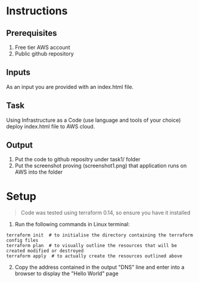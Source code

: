 # Instructions

## Prerequisites
1. Free tier AWS account
2. Public github repository

## Inputs
As an input you are provided with an index.html file.

## Task
Using Infrastructure as a Code (use language and tools of your choice) deploy index.html file to AWS cloud.

## Output
1. Put the code to github repositry under task1/ folder
2. Put the screenshot proving (screenshot1.png) that application runs on AWS into the folder 


# Setup
> Code was tested using terraform 0.14, so ensure you have it installed

1. Run the following commands in Linux terminal:
```
terraform init  # to initialise the directory containing the terraform config files
terraform plan  # to visually outline the resources that will be created modified or destroyed
terraform apply  # to actually create the resources outlined above
```
2. Copy the address contained in the output "DNS" line and enter into a browser to display the "Hello World" page
